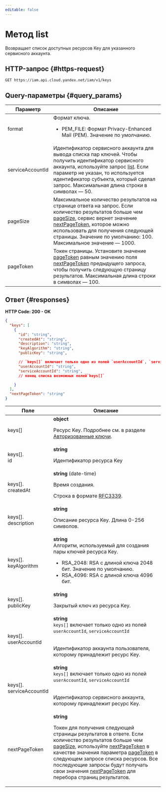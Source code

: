 ```yaml
---
editable: false
---
```


# Метод list
Возвращает список доступных ресурсов Key для указанного сервисного аккаунта.
 

 
## HTTP-запрос {#https-request}
```
GET https://iam.api.cloud.yandex.net/iam/v1/keys
```
 
## Query-параметры {#query_params}
 
Параметр | Описание
--- | ---
format | Формат ключа.<ul> <li>PEM_FILE: Формат Privacy-Enhanced Mail (PEM). Значение по умолчанию.</li> </ul> 
serviceAccountId | Идентификатор сервисного аккаунта для вывода списка пар ключей. Чтобы получить идентификатор сервисного аккаунта, используйте запрос [list](/docs/iam/api-ref/ServiceAccount/list). Если параметр не указан, то используется идентификатор субъекта, который сделал запрос.  Максимальная длина строки в символах — 50.
pageSize | Максимальное количество результатов на странице ответа на запрос. Если количество результатов больше чем [pageSize](/docs/iam/api-ref/Key/list#query_params), сервис вернет значение [nextPageToken](/docs/iam/api-ref/Key/list#responses), которое можно использовать для получения следующей страницы. Значение по умолчанию: 100.  Максимальное значение — 1000.
pageToken | Токен страницы. Установите значение [pageToken](/docs/iam/api-ref/Key/list#query_params) равным значению поля [nextPageToken](/docs/iam/api-ref/Key/list#responses) предыдущего запроса, чтобы получить следующую страницу результатов.  Максимальная длина строки в символах — 100.
 
## Ответ {#responses}
**HTTP Code: 200 - OK**

```json 
{
  "keys": [
    {
      "id": "string",
      "createdAt": "string",
      "description": "string",
      "keyAlgorithm": "string",
      "publicKey": "string",

      // `keys[]` включает только одно из полей `userAccountId`, `serviceAccountId`
      "userAccountId": "string",
      "serviceAccountId": "string",
      // конец списка возможных полей`keys[]`

    }
  ],
  "nextPageToken": "string"
}
```

 
Поле | Описание
--- | ---
keys[] | **object**<br><p>Ресурс Key. Подробнее см. в разделе <a href="/docs/iam/concepts/authorization/key">Авторизованные ключи</a>.</p> 
keys[].<br>id | **string**<br><p>Идентификатор ресурса Key</p> 
keys[].<br>createdAt | **string** (date-time)<br><p>Время создания.</p> <p>Строка в формате <a href="https://www.ietf.org/rfc/rfc3339.txt">RFC3339</a>.</p> 
keys[].<br>description | **string**<br><p>Описание ресурса Key. Длина 0-256 символов.</p> 
keys[].<br>keyAlgorithm | **string**<br>Алгоритм, используемый для создания пары ключей ресурса Key.<br><ul> <li>RSA_2048: RSA с длиной ключа 2048 бит. Значение по умолчанию.</li> <li>RSA_4096: RSA с длиной ключа 4096 бит.</li> </ul> 
keys[].<br>publicKey | **string**<br><p>Закрытый ключ из ресурса Key.</p> 
keys[].<br>userAccountId | **string** <br>`keys[]` включает только одно из полей `userAccountId`, `serviceAccountId`<br><br><p>Идентификатор аккаунта пользователя, которому принадлежит ресурс Key.</p> 
keys[].<br>serviceAccountId | **string** <br>`keys[]` включает только одно из полей `userAccountId`, `serviceAccountId`<br><br><p>Идентификатор сервисного аккаунта, которому принадлежит ресурс Key.</p> 
nextPageToken | **string**<br><p>Токен для получения следующей страницы результатов в ответе. Если количество результатов больше чем <a href="/docs/iam/api-ref/Key/list#query_params">pageSize</a>, используйте <a href="/docs/iam/api-ref/Key/list#responses">nextPageToken</a> в качестве значения параметра <a href="/docs/iam/api-ref/Key/list#query_params">pageToken</a> в следующем запросе списка ресурсов. Все последующие запросы будут получать свои значения <a href="/docs/iam/api-ref/Key/list#responses">nextPageToken</a> для перебора страниц результатов.</p> 